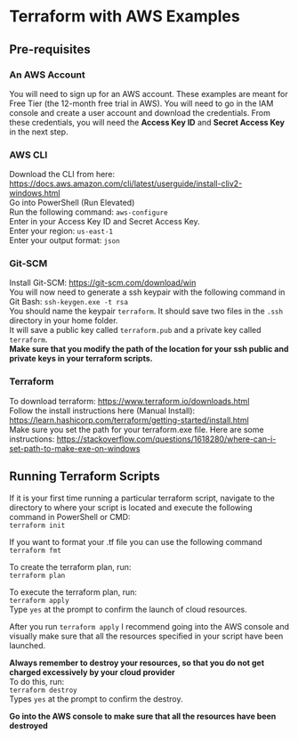 # Terraform with AWS Examples

## Pre-requisites

### An AWS Account

You will need to sign up for an AWS account. These examples are meant for Free Tier (the 12-month free trial in AWS). You will need to go in the IAM console and create a user account and download the credentials. From these credentials, you will need the **Access Key ID** and **Secret Access Key** in the next step.

### AWS CLI
Download the CLI from here: https://docs.aws.amazon.com/cli/latest/userguide/install-cliv2-windows.html <br/>
Go into PowerShell (Run Elevated) <br/>
Run the following command: ```aws-configure```<br/>
Enter in your Access Key ID and Secret Access Key.<br/>
Enter your region: ```us-east-1```<br/>
Enter your output format: ```json```<br/>

### Git-SCM
Install Git-SCM: https://git-scm.com/download/win<br/>
You will now need to generate a ssh keypair with the following command in Git Bash: ```ssh-keygen.exe -t rsa```<br/>
You should name the keypair ```terraform```. It should save two files in the ```.ssh``` directory in your home folder.<br/>
It will save a public key called ```terraform.pub``` and a private key called ```terraform```.<br/>
**Make sure that you modify the path of the location for your ssh public and private keys in your terraform scripts. <br/>**

### Terraform 
To download terraform: https://www.terraform.io/downloads.html<br/>
Follow the install instructions here (Manual Install): https://learn.hashicorp.com/terraform/getting-started/install.html<br/>
Make sure you set the path for your terraform.exe file. Here are some instructions: https://stackoverflow.com/questions/1618280/where-can-i-set-path-to-make-exe-on-windows<br/>

## Running Terraform Scripts

If it is your first time running a particular terraform script, navigate to the directory to where your script is located and execute the following command in PowerShell or CMD:<br/>
```terraform init```<br/>

If you want to format your .tf file you can use the following command<br/>
```terraform fmt```<br/>

To create the terraform plan, run:<br/>
```terraform plan```<br/>

To execute the terraform plan, run:<br/>
```terraform apply```<br/>
Type ```yes``` at the prompt to confirm the launch of cloud resources.<br/>

After you run ```terraform apply``` I recommend going into the AWS console and visually make sure that all the resources specified in your script have been launched.<br/>

**Always remember to destroy your resources, so that you do not get charged excessively by your cloud provider** <br/>
To do this, run:<br/>
```terraform destroy```<br/>
Types ```yes``` at the prompt to confirm the destroy.<br/>

**Go into the AWS console to make sure that all the resources have been destroyed**
